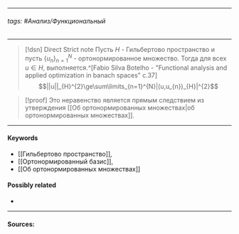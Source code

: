 ***
###### tags: #Анализ/Функциональный  
***
>[!dsn] Direct Strict note
>Пусть $H$ - Гильбертово пространство и пусть $\{u_{n}\}_{n=1}^{N}$ - ортонормированное множество. Тогда для всех $u\in H$, выполняется.^[Fabio Silva Botelho - "Functional analysis and applied optimization in banach spaces" c.37] $$||u||_{H}^{2}\ge\sum\limits_{n=1}^{N}|(u,u_{n})_{H}|^{2}$$


>[!proof]
>Это неравенство является прямым следствием из утверждения [[Об ортонормированных множествах|об ортонормированных множествах]].

***
#### Keywords
- [[Гильбертово пространство]],
- [[Ортонормированный базис]],
- [[Об ортонормированных множествах]]
#### Possibly related
- 
***
#### Sources: